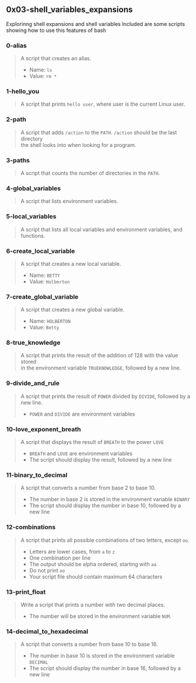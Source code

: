 ## 0x03-shell_variables_expansions
Explorinng shell expansions and shell variables
Included are some scripts showing how to use this features of bash

### 0-alias
> A script that creates an alias.
> * Name: `ls`
> * Value: `rm *`

### 1-hello_you
> A script that prints `hello user`, where user is the current Linux user.

### 2-path
> A script that adds `/action` to the `PATH`. `/action` should be the last directory  
> the shell looks into when looking for a program.

### 3-paths
> A script that counts the number of directories in the `PATH`.

### 4-global_variables
> A script that lists environment variables.

### 5-local_variables
> A script that lists all local variables and environment variables, and functions.

### 6-create_local_variable
> A script that creates a new local variable.
> * Name: `BETTY`
> * Value: `Holberton`

### 7-create_global_variable
> A script that creates a new global variable.
> * Name: `HOLBERTON`
> * Value: `Betty`

### 8-true_knowledge
> A script that prints the result of the addition of 128 with the value stored  
> in the environment variable `TRUEKNOWLEDGE`, followed by a new line.

### 9-divide_and_rule
> A script that prints the result of `POWER` divided by `DIVIDE`, followed by a new line.
> * `POWER` and `DIVIDE` are environment variables

### 10-love_exponent_breath
> A script that displays the result of `BREATH` to the power `LOVE`
> * `BREATH` and `LOVE` are environment variables
> * The script should display the result, followed by a new line

### 11-binary_to_decimal
> A script that converts a number from base 2 to base 10.
> * The number in base 2 is stored in the environment variable `BINARY`
> * The script should display the number in base 10, followed by a new line

### 12-combinations
> A script that prints all possible combinations of two letters, except `oo`.
> * Letters are lower cases, from `a` to `z`
> * One combination per line
> * The output should be alpha ordered, starting with `aa`
> * Do not print `oo`
> * Your script file should contain maximum 64 characters

### 13-print_float
> Write a script that prints a number with two decimal places.
> * The number will be stored in the environment variable `NUM`.

### 14-decimal_to_hexadecimal
> A  script that converts a number from base 10 to base 16.
> * The number in base 10 is stored in the environment variable `DECIMAL`
> * The script should display the number in base 16, followed by a new line

